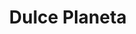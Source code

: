 ---
title: "Dulce Planeta"
url: /ciudad-autonoma-de-buenos-aires/dulce-planeta/
shop: Lebensmittel
---